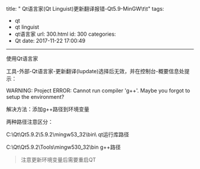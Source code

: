 title: " Qt语言家(Qt Linguist)更新翻译报错-Qt5.9-MinGW\t\t"
tags:
  - qt
  - qt linguist
  - qt语言家
url: 300.html
id: 300
categories:
  - Qt
date: 2017-11-22 17:00:49
---
使用Qt语言家 

工具-外部-Qt语言家-更新翻译(lupdate)选择后无效，并在控制台-概要信息处提示：

WARNING: Project ERROR: Cannot run compiler 'g++'. Maybe you forgot to setup the environment? 

解决方法：添加g++路径到环境变量 

两种路径注意区分： 

C:\\Qt\\Qt5.9.2\\5.9.2\\mingw53\_32\\bin\ qt运行库路径 

C:\\Qt\\Qt5.9.2\\Tools\\mingw530\_32\\bin g++路径

> 注意更新环境变量后需要重启QT